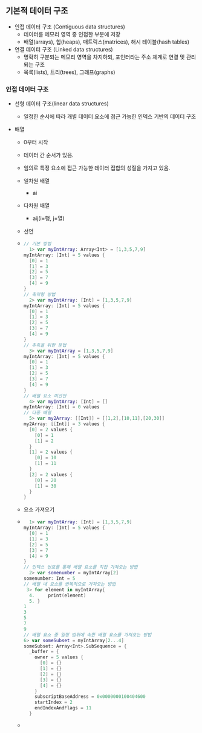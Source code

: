 ## 기본적 데이터 구조

- 인접 데이터 구조 (Contiguous data structures)
  - 데이터를 메모리 영역 중 인접한 부분에 저장
  - 배열(arrays), 힙(heaps), 매트릭스(matrices), 해시 테이블(hash tables)
- 연결 데이터 구조 (Linked data structures)
  - 명확히 구분되는 메모리 영역을 차지하되, 포인터라는 주소 체계로 연결 및 관리되는 구조
  - 목록(lists), 트리(trees), 그래프(graphs)

### 인접 데이터 구조

- 선형 데이터 구조(linear data structures)
  - 일정한 순서에 따라 개별 데이터 요소에 접근 가능한 인덱스 기반의 데이터 구조

- 배열

  - 0부터 시작

  - 데이터 간 순서가 있음.

  - 임의로 특정 요소에 접근 가능한 데이터 집합의 성질을 가지고 있음.

  - 일차원 배열

    - ai

  - 다차원 배열

    - aij(i=행, j=열)

  - 선언

  - ```swift
    // 기본 방법
      1> var myIntArray: Array<Int> = [1,3,5,7,9]
    myIntArray: [Int] = 5 values {
      [0] = 1
      [1] = 3
      [2] = 5
      [3] = 7
      [4] = 9
    }
    // 축약형 방법
      2> var myIntArray: [Int] = [1,3,5,7,9]
    myIntArray: [Int] = 5 values {
      [0] = 1
      [1] = 3
      [2] = 5
      [3] = 7
      [4] = 9
    }
    // 추측을 위한 문법
      3> var myIntArray = [1,3,5,7,9]
    myIntArray: [Int] = 5 values {
      [0] = 1
      [1] = 3
      [2] = 5
      [3] = 7
      [4] = 9
    }
    // 배열 요소 미선언
      4> var myIntArray: [Int] = []
    myIntArray: [Int] = 0 values
    // 다중 배열
      5> var my2Array: [[Int]] = [[1,2],[10,11],[20,30]]
    my2Array: [[Int]] = 3 values {
      [0] = 2 values {
        [0] = 1
        [1] = 2
      }
      [1] = 2 values {
        [0] = 10
        [1] = 11
      }
      [2] = 2 values {
        [0] = 20
        [1] = 30
      }
    }
    ```

  - 요소 가져오기

  - ```swift
      1> var myIntArray: [Int] = [1,3,5,7,9]
    myIntArray: [Int] = 5 values {
      [0] = 1
      [1] = 3
      [2] = 5
      [3] = 7
      [4] = 9
    }
    // 인덱스 번호를 통해 배열 요소를 직접 가져오는 방법
      2> var somenumber = myIntArray[2]
    somenumber: Int = 5
    // 배열 내 요소를 반복적으로 가져오는 방법
     3> for element in myIntArray{ 
      4.     print(element) 
      5. } 
    1
    3
    5
    7
    9
    // 배열 요소 중 일정 범위에 속한 배열 요소를 가져오는 방법
    6> var someSubset = myIntArray[2...4]
    someSubset: Array<Int>.SubSequence = {
      _buffer = {
        owner = 5 values {
          [0] = {}
          [1] = {}
          [2] = {}
          [3] = {}
          [4] = {}
        }
        subscriptBaseAddress = 0x0000000100404600
        startIndex = 2
        endIndexAndFlags = 11
      }
    
    ```

  - 

